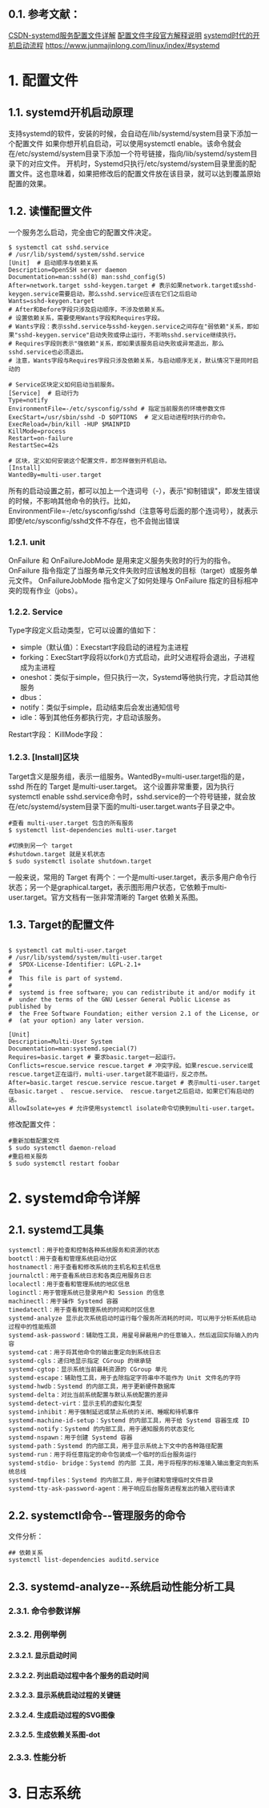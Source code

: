 ## 0.1. 参考文献：
[CSDN-systemd服务配置文件详解](https://blog.csdn.net/hjx020/article/details/120978201)
[配置文件字段官方解释说明](https://docs.fedoraproject.org/en-US/quick-docs/systemd-understanding-and-administering/)
[systemd时代的开机启动流程](https://www.junmajinlong.com/linux/systemd/systemd_bootup/index.html)
https://www.junmajinlong.com/linux/index/#systemd

# 1. 配置文件
## 1.1. systemd开机启动原理
支持systemd的软件，安装的时候，会自动在/lib/systemd/system目录下添加一个配置文件
如果你想开机自启动，可以使用systemctl enable。该命令就会在/etc/systemd/system目录下添加一个符号链接，指向/lib/systemd/system目录下的对应文件。
开机时，Systemd只执行/etc/systemd/system目录里面的配置文件。这也意味着，如果把修改后的配置文件放在该目录，就可以达到覆盖原始配置的效果。

## 1.2. 读懂配置文件
一个服务怎么启动，完全由它的配置文件决定。

```shell
$ systemctl cat sshd.service
# /usr/lib/systemd/system/sshd.service
[Unit]  # 启动顺序与依赖关系
Description=OpenSSH server daemon
Documentation=man:sshd(8) man:sshd_config(5)
After=network.target sshd-keygen.target # 表示如果network.target或sshd-keygen.service需要启动，那么sshd.service应该在它们之后启动
Wants=sshd-keygen.target
# After和Before字段只涉及启动顺序，不涉及依赖关系。
# 设置依赖关系，需要使用Wants字段和Requires字段。
# Wants字段：表示sshd.service与sshd-keygen.service之间存在"弱依赖"关系，即如果"sshd-keygen.service"启动失败或停止运行，不影响sshd.service继续执行。
# Requires字段则表示"强依赖"关系，即如果该服务启动失败或异常退出，那么sshd.service也必须退出。
# 注意，Wants字段与Requires字段只涉及依赖关系，与启动顺序无关，默认情况下是同时启动的

# Service区块定义如何启动当前服务。
[Service]  # 启动行为
Type=notify
EnvironmentFile=-/etc/sysconfig/sshd # 指定当前服务的环境参数文件
ExecStart=/usr/sbin/sshd -D $OPTIONS  # 定义启动进程时执行的命令。
ExecReload=/bin/kill -HUP $MAINPID
KillMode=process
Restart=on-failure
RestartSec=42s

# 区块，定义如何安装这个配置文件，即怎样做到开机启动。
[Install]
WantedBy=multi-user.target

```

所有的启动设置之前，都可以加上一个连词号（-），表示"抑制错误"，即发生错误的时候，不影响其他命令的执行。比如，EnvironmentFile=-/etc/sysconfig/sshd（注意等号后面的那个连词号），就表示即使/etc/sysconfig/sshd文件不存在，也不会抛出错误

### 1.2.1. unit
OnFailure 和 OnFailureJobMode 是用来定义服务失败时的行为的指令。
OnFailure 指令指定了当服务单元文件失败时应该触发的目标（target）或服务单元文件。
OnFailureJobMode 指令定义了如何处理与 OnFailure 指定的目标相冲突的现有作业（jobs）。

### 1.2.2. Service

Type字段定义启动类型，它可以设置的值如下：
- simple（默认值）：Execstart字段启动的进程为主进程
- forking：ExecStart字段将以fork()方式启动，此时父进程将会退出，子进程成为主进程
- oneshot：类似于simple，但只执行一次，Systemd等他执行完，才启动其他服务
- dbus：
- notify：类似于simple，启动结束后会发出通知信号
- idle：等到其他任务都执行完，才启动该服务。

Restart字段：
KillMode字段：


### 1.2.3. [Install]区块

Target含义是服务组，表示一组服务。WantedBy=multi-user.target指的是，sshd 所在的 Target 是multi-user.target。
这个设置非常重要，因为执行systemctl enable sshd.service命令时，sshd.service的一个符号链接，就会放在/etc/systemd/system目录下面的multi-user.target.wants子目录之中。

```shell
#查看 multi-user.target 包含的所有服务
$ systemctl list-dependencies multi-user.target

#切换到另一个 target
#shutdown.target 就是关机状态
$ sudo systemctl isolate shutdown.target
```
一般来说，常用的 Target 有两个：一个是multi-user.target，表示多用户命令行状态；另一个是graphical.target，表示图形用户状态，它依赖于multi-user.target。官方文档有一张非常清晰的 Target 依赖关系图。


## 1.3. Target的配置文件

```shell

$ systemctl cat multi-user.target
# /usr/lib/systemd/system/multi-user.target
#  SPDX-License-Identifier: LGPL-2.1+
#
#  This file is part of systemd.
#
#  systemd is free software; you can redistribute it and/or modify it
#  under the terms of the GNU Lesser General Public License as published by
#  the Free Software Foundation; either version 2.1 of the License, or
#  (at your option) any later version.

[Unit]
Description=Multi-User System
Documentation=man:systemd.special(7)
Requires=basic.target # 要求basic.target一起运行。
Conflicts=rescue.service rescue.target # 冲突字段。如果rescue.service或rescue.target正在运行，multi-user.target就不能运行，反之亦然。
After=basic.target rescue.service rescue.target # 表示multi-user.target在basic.target 、 rescue.service、 rescue.target之后启动，如果它们有启动的话。
AllowIsolate=yes # 允许使用systemctl isolate命令切换到multi-user.target。
```

修改配置文件：
```shell
#重新加载配置文件
$ sudo systemctl daemon-reload
#重启相关服务
$ sudo systemctl restart foobar
```

# 2. systemd命令详解

## 2.1. systemd工具集
```shell
systemctl：用于检查和控制各种系统服务和资源的状态
bootctl：用于查看和管理系统启动分区
hostnamectl：用于查看和修改系统的主机名和主机信息
journalctl：用于查看系统日志和各类应用服务日志
localectl：用于查看和管理系统的地区信息
loginctl：用于管理系统已登录用户和 Session 的信息
machinectl：用于操作 Systemd 容器
timedatectl：用于查看和管理系统的时间和时区信息
systemd-analyze 显示此次系统启动时运行每个服务所消耗的时间，可以用于分析系统启动过程中的性能瓶颈
systemd-ask-password：辅助性工具，用星号屏蔽用户的任意输入，然后返回实际输入的内容
systemd-cat：用于将其他命令的输出重定向到系统日志
systemd-cgls：递归地显示指定 CGroup 的继承链
systemd-cgtop：显示系统当前最耗资源的 CGroup 单元
systemd-escape：辅助性工具，用于去除指定字符串中不能作为 Unit 文件名的字符
systemd-hwdb：Systemd 的内部工具，用于更新硬件数据库
systemd-delta：对比当前系统配置与默认系统配置的差异
systemd-detect-virt：显示主机的虚拟化类型
systemd-inhibit：用于强制延迟或禁止系统的关闭、睡眠和待机事件
systemd-machine-id-setup：Systemd 的内部工具，用于给 Systemd 容器生成 ID
systemd-notify：Systemd 的内部工具，用于通知服务的状态变化
systemd-nspawn：用于创建 Systemd 容器
systemd-path：Systemd 的内部工具，用于显示系统上下文中的各种路径配置
systemd-run：用于将任意指定的命令包装成一个临时的后台服务运行
systemd-stdio- bridge：Systemd 的内部 工具，用于将程序的标准输入输出重定向到系统总线
systemd-tmpfiles：Systemd 的内部工具，用于创建和管理临时文件目录
systemd-tty-ask-password-agent：用于响应后台服务进程发出的输入密码请求
```


## 2.2. systemctl命令--管理服务的命令

文件分析：
```shell
## 依赖关系
systemctl list-dependencies ​auditd.service
```
## 2.3. systemd-analyze--系统启动性能分析工具

### 2.3.1. 命令参数详解

### 2.3.2. 用例举例

#### 2.3.2.1. 显示启动时间
#### 2.3.2.2. 列出启动过程中各个服务的启动时间
#### 2.3.2.3. 显示系统启动过程的关键链
#### 2.3.2.4. 生成启动过程的SVG图像
#### 2.3.2.5. 生成依赖关系图-dot

### 2.3.3. 性能分析


# 3. 日志系统

